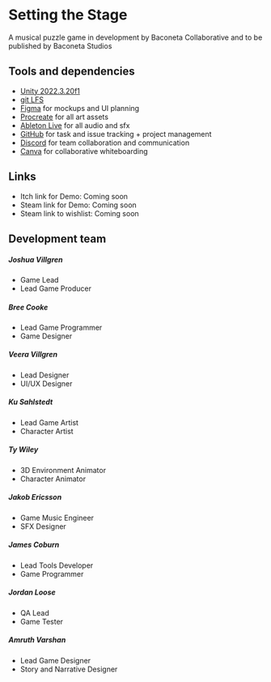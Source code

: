 # Setting the Stage
A musical puzzle game in development by Baconeta Collaborative and to be published by Baconeta Studios

## Tools and dependencies
- [Unity 2022.3.20f1](https://unity3d.com/unity/whats-new/2022.3.20)
- [git LFS](https://git-lfs.github.com/)
- [Figma](https://www.figma.com/) for mockups and UI planning
- [Procreate](https://procreate.com/) for all art assets
- [Ableton Live](https://www.ableton.com/en/) for all audio and sfx
- [GitHub](https://github.com/) for task and issue tracking + project management
- [Discord](https://discord.com/) for team collaboration and communication
- [Canva](https://www.canva.com/) for collaborative whiteboarding

## Links
- Itch link for Demo: Coming soon
- Steam link for Demo: Coming soon
- Steam link to wishlist: Coming soon

## Development team
##### Joshua Villgren
- Game Lead
- Lead Game Producer
##### Bree Cooke
- Lead Game Programmer
- Game Designer
##### Veera Villgren
- Lead Designer
- UI/UX Designer
##### Ku Sahlstedt
- Lead Game Artist
- Character Artist
##### Ty Wiley
- 3D Environment Animator
- Character Animator
##### Jakob Ericsson
- Game Music Engineer
- SFX Designer
##### James Coburn
- Lead Tools Developer
- Game Programmer
##### Jordan Loose
- QA Lead
- Game Tester
##### Amruth Varshan
- Lead Game Designer
- Story and Narrative Designer